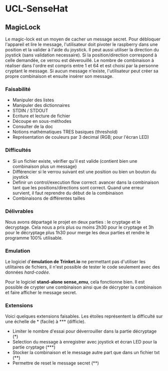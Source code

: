 # UCL-SenseHat

## MagicLock
Le magic-lock est un moyen de cacher un message secret. Pour débloquer l'appareil et lire le message, l'utilisateur doit pivoter le raspberry dans une position et la valider à l'aide du joystick. Il peut aussi utiliser la direction du joystick (sans validation necessaire). Si la position/direction correspond à celle demandée, ce verrou est déverouillé. Le nombre de combinaison à réaliser dans l'ordre est compris entre 1 et 64 et est choisi par la personne cryptant le message.
Si aucun message n'existe, l'utilisateur peut créer sa propre combinaison et ensuite insérer son message.

### Faisabilité

* Manipuler des listes
* Manipuler des dictionnaires
* STDIN / STDOUT
* Ecriture et lecture de fichier
* Découpe en sous-méthodes
* Consulter de la doc
* Notions mathématiques TRES basiques (threshold)
* Représentation de couleurs par 3 decimal (RGB; pour l'écran LED)

### Difficultés

* Si un fichier existe, vérifier qu'il est valide (contient bien une combinaison plus un message)
* Différencier si le verrou suivant est une position ou bien un bouton du joystick
* Definir un control/execution flow correct: avancer dans la combinaison tant que les positions/directions sont correct. Quand une erreur survient, il faut reprendre du début de la combinaison
* Combinaisons de différentes tailles

### Délivrables

Nous avons départagé le projet en deux parties : le cryptage et le decryptage. Cela nous a pris plus  ou moins 2h30 pour le cryptage et 3h pour le décryptage plus 1h30 pour merge les deux parties et rendre le programme 100% utilisable.

### Emulation

Le logiciel d'**émulation de Trinket.io** ne permettant pas d'utiliser les utilitaires de fichiers, il n'est possible de tester le code seulement avec des données *hard-codée*.

Pour le logiciel **stand-alone sense_emu**, cela fonctionne bien. Il est possible de crypter une combinaison ainsi que de décrypter la combinaison et faire afficher le message secret.

### Extensions

Voici quelques extensions faisables. Les étoiles représentent la difficulté sur une échelle de &ast; (facile) à &ast;&ast;&ast; (difficle).

* Limiter le nombre d'essai pour déverrouiller dans la partie décryptage (&ast;)
* Selection du message à enregistrer avec joystick et écran LED pour la partie cryptage (&ast;&ast;&ast;)
* Stocker la combinaison et le message autre part que dans un fichier txt (&ast;&ast;)
* Permettre de reset le message secret (&ast;&ast;)
